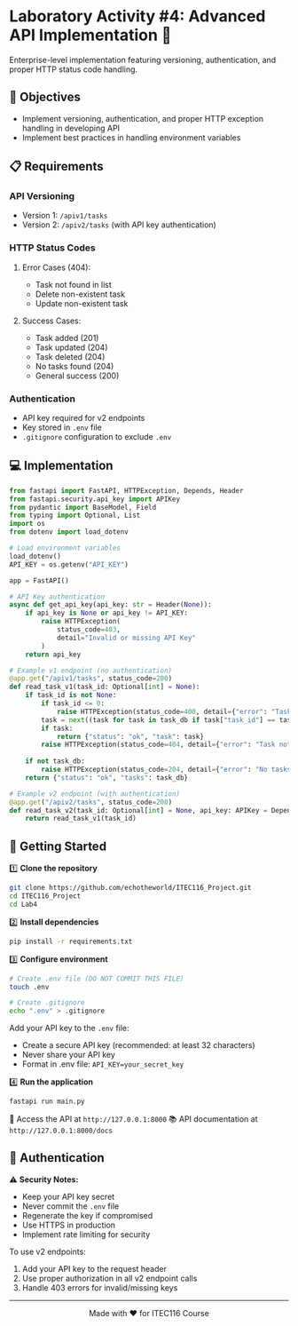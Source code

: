 # Laboratory Activity #4: Advanced API Implementation 🔐

Enterprise-level implementation featuring versioning, authentication, and proper HTTP status code handling.

## 🎯 Objectives

- Implement versioning, authentication, and proper HTTP exception handling in developing API
- Implement best practices in handling environment variables

## 📋 Requirements

### API Versioning
- Version 1: `/apiv1/tasks`
- Version 2: `/apiv2/tasks` (with API key authentication)

### HTTP Status Codes
1. Error Cases (404):
   - Task not found in list
   - Delete non-existent task
   - Update non-existent task

2. Success Cases:
   - Task added (201)
   - Task updated (204)
   - Task deleted (204)
   - No tasks found (204)
   - General success (200)

### Authentication
- API key required for v2 endpoints
- Key stored in `.env` file
- `.gitignore` configuration to exclude `.env`

## 💻 Implementation

```python
from fastapi import FastAPI, HTTPException, Depends, Header
from fastapi.security.api_key import APIKey
from pydantic import BaseModel, Field
from typing import Optional, List
import os
from dotenv import load_dotenv

# Load environment variables
load_dotenv()
API_KEY = os.getenv("API_KEY")

app = FastAPI()

# API Key authentication
async def get_api_key(api_key: str = Header(None)):
    if api_key is None or api_key != API_KEY:
        raise HTTPException(
            status_code=403,
            detail="Invalid or missing API Key"
        )
    return api_key

# Example v1 endpoint (no authentication)
@app.get("/apiv1/tasks", status_code=200)
def read_task_v1(task_id: Optional[int] = None):
    if task_id is not None:
        if task_id <= 0:
            raise HTTPException(status_code=400, detail={"error": "Task ID must be a positive integer"})
        task = next((task for task in task_db if task["task_id"] == task_id), None)
        if task:
            return {"status": "ok", "task": task}
        raise HTTPException(status_code=404, detail={"error": "Task not found"})
    
    if not task_db:
        raise HTTPException(status_code=204, detail={"error": "No tasks found"})
    return {"status": "ok", "tasks": task_db}

# Example v2 endpoint (with authentication)
@app.get("/apiv2/tasks", status_code=200)
def read_task_v2(task_id: Optional[int] = None, api_key: APIKey = Depends(get_api_key)):
    return read_task_v1(task_id)
```

## 🚀 Getting Started

1️⃣ **Clone the repository**
```bash
git clone https://github.com/echotheworld/ITEC116_Project.git
cd ITEC116_Project
cd Lab4
```

2️⃣ **Install dependencies**
```bash
pip install -r requirements.txt
```

3️⃣ **Configure environment**
```bash
# Create .env file (DO NOT COMMIT THIS FILE)
touch .env

# Create .gitignore
echo ".env" > .gitignore
```

Add your API key to the `.env` file:
- Create a secure API key (recommended: at least 32 characters)
- Never share your API key
- Format in .env file: `API_KEY=your_secret_key`

4️⃣ **Run the application**
```bash
fastapi run main.py
```

📍 Access the API at `http://127.0.0.1:8000`
📚 API documentation at `http://127.0.0.1:8000/docs`

## 🔑 Authentication

⚠️ **Security Notes:**
- Keep your API key secret
- Never commit the `.env` file
- Regenerate the key if compromised
- Use HTTPS in production
- Implement rate limiting for security

To use v2 endpoints:
1. Add your API key to the request header
2. Use proper authorization in all v2 endpoint calls
3. Handle 403 errors for invalid/missing keys

---

<div align="center">
Made with ❤️ for ITEC116 Course
</div> 
